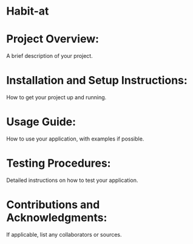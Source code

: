 # Habit-at
# Project Overview: 
A brief description of your project.

# Installation and Setup Instructions: 
How to get your project up and running.

# Usage Guide: 
How to use your application, with examples if possible.

# Testing Procedures: 
Detailed instructions on how to test your application.

# Contributions and Acknowledgments:
If applicable, list any collaborators or sources.
